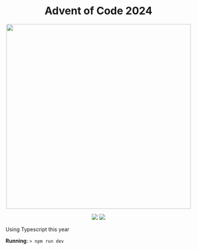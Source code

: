 <h1 align="center">Advent of Code 2024</h1>
<p align="center">
 <img src="https://media.giphy.com/media/3ofT5FYtIxfjkXhKKY/giphy.gif?cid=ecf05e470gzh5pfjcs20oocs7ktixd1ndkmxxs3v8i7shiy0&ep=v1_gifs_search&rid=giphy.gif&ct=g" width="500px">
</p>
<p align="center">
    <img src="https://img.shields.io/badge/Stars%20⭐-4-yellow">
    <img src="https://img.shields.io/badge/Days%20Completed-2-green">
</p>

Using Typescript this year

**Running**: `> npm run dev`


